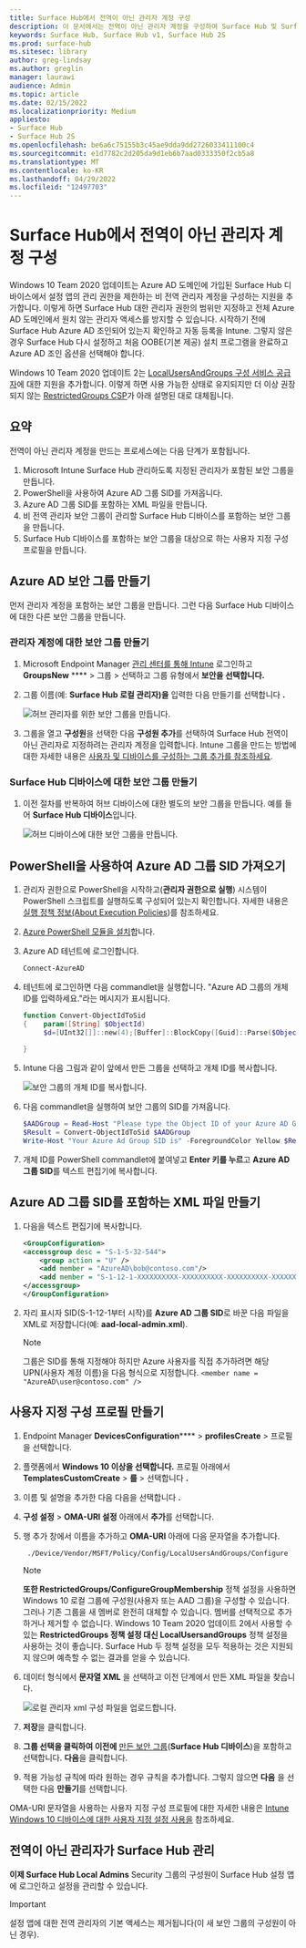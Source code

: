 ```yaml
---
title: Surface Hub에서 전역이 아닌 관리자 계정 구성
description: 이 문서에서는 전역이 아닌 관리자 계정을 구성하여 Surface Hub 및 Surface Hub 2S를 관리하는 방법을 설명합니다.
keywords: Surface Hub, Surface Hub v1, Surface Hub 2S
ms.prod: surface-hub
ms.sitesec: library
author: greg-lindsay
ms.author: greglin
manager: laurawi
audience: Admin
ms.topic: article
ms.date: 02/15/2022
ms.localizationpriority: Medium
appliesto:
- Surface Hub
- Surface Hub 2S
ms.openlocfilehash: be6a6c75155b3c45ae9dda9dd2726033411100c4
ms.sourcegitcommit: e1d7782c2d205da9d1eb6b7aad0333350f2cb5a8
ms.translationtype: MT
ms.contentlocale: ko-KR
ms.lasthandoff: 04/29/2022
ms.locfileid: "12497703"
---
```

# <a name="configure-non-global-admin-accounts-on-surface-hub"></a>Surface Hub에서 전역이 아닌 관리자 계정 구성

Windows 10 Team 2020 업데이트는 Azure AD 도메인에 가입된 Surface Hub 디바이스에서 설정 앱의 관리 권한을 제한하는 비 전역 관리자 계정을 구성하는 지원을 추가합니다. 이렇게 하면 Surface Hub 대한 관리자 권한의 범위만 지정하고 전체 Azure AD 도메인에서 원치 않는 관리자 액세스를 방지할 수 있습니다. 시작하기 전에 Surface Hub Azure AD 조인되어 있는지 확인하고 자동 등록을 Intune. 그렇지 않은 경우 Surface Hub 다시 설정하고 처음 OOBE(기본 제공) 설치 프로그램을 완료하고 Azure AD 조인 옵션을 선택해야 합니다.

Windows 10 Team 2020 업데이트 2는 [LocalUsersAndGroups 구성 서비스 공급자](/windows/client-management/mdm/policy-csp-localusersandgroups)에 대한 지원을 추가합니다. 이렇게 하면 사용 가능한 상태로 유지되지만 더 이상 권장되지 않는 [RestrictedGroups CSP](/windows/client-management/mdm/policy-csp-restrictedgroups)가 아래 설명된 대로 대체됩니다.

## <a name="summary"></a>요약

전역이 아닌 관리자 계정을 만드는 프로세스에는 다음 단계가 포함됩니다.

1. Microsoft Intune Surface Hub 관리하도록 지정된 관리자가 포함된 보안 그룹을 만듭니다.
2. PowerShell을 사용하여 Azure AD 그룹 SID를 가져옵니다.
3. Azure AD 그룹 SID를 포함하는 XML 파일을 만듭니다.
4. 비 전역 관리자 보안 그룹이 관리할 Surface Hub 디바이스를 포함하는 보안 그룹을 만듭니다. 
5. Surface Hub 디바이스를 포함하는 보안 그룹을 대상으로 하는 사용자 지정 구성 프로필을 만듭니다.

## <a name="create-azure-ad-security-groups"></a>Azure AD 보안 그룹 만들기

먼저 관리자 계정을 포함하는 보안 그룹을 만듭니다. 그런 다음 Surface Hub 디바이스에 대한 다른 보안 그룹을 만듭니다.  

### <a name="create-security-group-for-admin-accounts"></a>관리자 계정에 대한 보안 그룹 만들기

1. Microsoft Endpoint Manager [관리 센터를 통해 Intune](https://go.microsoft.com/fwlink/?linkid=2109431) 로그인하고 **GroupsNew** **** >  그룹 > 선택하고 그룹 유형에서 **보안을 선택합니다.**
2. 그룹 이름(예: **Surface Hub 로컬 관리자)을** 입력한 다음 만들기를 선택합니다 **.**

     ![허브 관리자를 위한 보안 그룹을 만듭니다.](images/sh-create-sec-group.png)

3. 그룹을 열고 **구성원**을 선택한 다음 **구성원 추가**를 선택하여 Surface Hub 전역이 아닌 관리자로 지정하려는 관리자 계정을 입력합니다. Intune 그룹을 만드는 방법에 대한 자세한 내용은 [사용자 및 디바이스를 구성하는 그룹 추가를 참조하세요](/mem/intune/fundamentals/groups-add).

### <a name="create-security-group-for-surface-hub-devices"></a>Surface Hub 디바이스에 대한 보안 그룹 만들기

1. 이전 절차를 반복하여 허브 디바이스에 대한 별도의 보안 그룹을 만듭니다. 예를 들어 **Surface Hub 디바이스**입니다.

     ![허브 디바이스에 대한 보안 그룹을 만듭니다.](images/sh-create-sec-group-devices.png)

## <a name="obtain-azure-ad-group-sid-using-powershell"></a>PowerShell을 사용하여 Azure AD 그룹 SID 가져오기

1. 관리자 권한으로 PowerShell을 시작하고(**관리자 권한으로 실행**) 시스템이 PowerShell 스크립트를 실행하도록 구성되어 있는지 확인합니다. 자세한 내용은 [실행 정책 정보(About Execution Policies](/powershell/module/microsoft.powershell.core/about/about_execution_policies?))를 참조하세요.
2. [Azure PowerShell 모듈을 설치](/powershell/azure/install-az-ps)합니다.
3. Azure AD 테넌트에 로그인합니다.

    ```powershell
    Connect-AzureAD
    ```

4. 테넌트에 로그인하면 다음 commandlet을 실행합니다. "Azure AD 그룹의 개체 ID를 입력하세요."라는 메시지가 표시됩니다.

    ```powershell
    function Convert-ObjectIdToSid
    {    param([String] $ObjectId)   
         $d=[UInt32[]]::new(4);[Buffer]::BlockCopy([Guid]::Parse($ObjectId).ToByteArray(),0,$d,0,16);"S-1-12-1-$d".Replace(' ','-')
      
    }
    ```

5. Intune 다음 그림과 같이 앞에서 만든 그룹을 선택하고 개체 ID를 복사합니다.

     ![보안 그룹의 개체 ID를 복사합니다.](images/sh-objectid.png)

6. 다음 commandlet을 실행하여 보안 그룹의 SID를 가져옵니다.

    ```powershell
    $AADGroup = Read-Host "Please type the Object ID of your Azure AD Group"
    $Result = Convert-ObjectIdToSid $AADGroup
    Write-Host "Your Azure Ad Group SID is" -ForegroundColor Yellow $Result
    ```

7. 개체 ID를 PowerShell commandlet에 붙여넣고 **Enter 키를 누르**고 **Azure AD 그룹 SID**를 텍스트 편집기에 복사합니다.

## <a name="create-xml-file-containing-azure-ad-group-sid"></a>Azure AD 그룹 SID를 포함하는 XML 파일 만들기

1. 다음을 텍스트 편집기에 복사합니다.

    ```xml
    <GroupConfiguration>
    <accessgroup desc = "S-1-5-32-544">
        <group action = "U" />
        <add member = "AzureAD\bob@contoso.com"/>
        <add member = "S-1-12-1-XXXXXXXXXX-XXXXXXXXXX-XXXXXXXXXX-XXXXXXXXXX"/>
    </accessgroup>
    </GroupConfiguration>
    ```
2. 자리 표시자 SID(S-1-12-1부터 시작)를 **Azure AD 그룹 SID**로 바꾼 다음 파일을 XML로 저장합니다(예: **aad-local-admin.xml**).

      > [!NOTE]
      > 그룹은 SID를 통해 지정해야 하지만 Azure 사용자를 직접 추가하려면 해당 UPN(사용자 계정 이름)을 다음 형식으로 지정합니다. `<member name = "AzureAD\user@contoso.com" />`

## <a name="create-custom-configuration-profile"></a>사용자 지정 구성 프로필 만들기

1. Endpoint Manager **DevicesConfiguration****** >  **profilesCreate** >  프로필을 선택합니다.
2. 플랫폼에서 **Windows 10 이상을 선택합니다.** 프로필 아래에서 **TemplatesCustomCreate** > **를** >  선택합니다 **.**
3. 이름 및 설명을 추가한 다음 다음을 선택합니다 **.**
4. **구성 설정** > **OMA-URI 설정** 아래에서 **추가**를 선택합니다.
5. 행 추가 창에서 이름을 추가하고     **OMA-URI** 아래에 다음 문자열을 추가합니다.

    ```OMA-URI
     ./Device/Vendor/MSFT/Policy/Config/LocalUsersAndGroups/Configure
    ```

   > [!NOTE]
   > **또한 RestrictedGroups/ConfigureGroupMembership** 정책 설정을 사용하면 Windows 10 로컬 그룹에 구성원(사용자 또는 AAD 그룹)을 구성할 수 있습니다. 그러나 기존 그룹을 새 멤버로 완전히 대체할 수 있습니다. 멤버를 선택적으로 추가하거나 제거할 수 없습니다.  Windows 10 Team 2020 업데이트 2에서 사용할 수 있는 **RestrictedGroups 정책 설정 대신 LocalUsersandGroups** 정책 설정을 사용하는 것이 좋습니다. Surface Hub 두 정책 설정을 모두 적용하는 것은 지원되지 않으며 예측할 수 없는 결과를 얻을 수 있습니다.

6. 데이터 형식에서 **문자열 XML** 을 선택하고 이전 단계에서 만든 XML 파일을 찾습니다.

     ![로컬 관리자 xml 구성 파일을 업로드합니다.](images/sh-local-admin-config.png)

7. **저장**을 클릭합니다.
8. **그룹 선택을 클릭하여 이전에** [만든 보안 그룹](#create-security-group-for-surface-hub-devices)(**Surface Hub 디바이스**)을 포함하고 선택합니다. **다음**을 클릭합니다.
9. 적용 가능성 규칙에 따라 원하는 경우 규칙을 추가합니다. 그렇지 않으면 **다음** 을 선택한 다음 **만들기**를 선택합니다.

OMA-URI 문자열을 사용하는 사용자 지정 구성 프로필에 대한 자세한 내용은 [Intune Windows 10 디바이스에 대한 사용자 지정 설정 사용을](/mem/intune/configuration/custom-settings-windows-10) 참조하세요.

## <a name="non-global-admins-managing-surface-hub"></a>전역이 아닌 관리자가 Surface Hub 관리

**이제 Surface Hub Local Admins** Security 그룹의 구성원이 Surface Hub 설정 앱에 로그인하고 설정을 관리할 수 있습니다.

> [!IMPORTANT]
> 설정 앱에 대한 전역 관리자의 기본 액세스는 제거됩니다(이 새 보안 그룹의 구성원이 아닌 경우).

